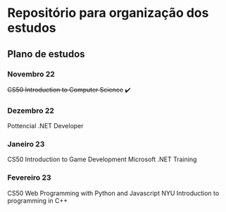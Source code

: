 # Repositório para organização dos estudos
## Plano de estudos
### Novembro 22
~~CS50 Introduction to Computer Science~~ ✔️
### Dezembro 22
Pottencial .NET Developer
### Janeiro 23
CS50 Introduction to Game Development
Microsoft .NET Training
### Fevereiro 23
CS50 Web Programming with Python and Javascript
NYU Introduction to programming in C++
